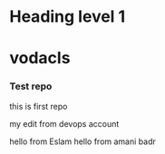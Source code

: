 <h1>Heading level 1</h1>	

# vodacls
### Test repo 
this is first repo 

my edit from devops account 

hello from Eslam
 hello from amani badr 
